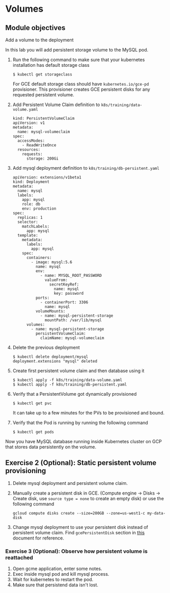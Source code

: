 Volumes
=======

Module objectives
-----------------

Add a volume to the deployment 

In this lab you will add persistent storage volume to the MySQL pod.

1. Run the following command to make sure that your kubernetes installation has default storage class

    ```
    $ kubectl get storageclass
    ```

    For GCE default storage class should have `kubernetes.io/gce-pd` provisioner. This provisioner creates GCE persistent disks for any requested persistent volume.

1. Add Persistent Volume Claim definition to `k8s/training/data-volume.yaml`

    ```
    kind: PersistentVolumeClaim
    apiVersion: v1
    metadata:
      name: mysql-volumeclaim
    spec:
      accessModes:
        - ReadWriteOnce
      resources:
        requests:
          storage: 200Gi
    ```
 
1. Add mysql deployment definition to `k8s/training/db-persistent.yaml`

    ```
    apiVersion: extensions/v1beta1
    kind: Deployment
    metadata:
      name: mysql
      labels:
        app: mysql
        role: db
        env: production
    spec:
      replicas: 1
      selector:
        matchLabels:
          app: mysql
      template:
        metadata:
          labels:
            app: mysql
        spec:
          containers:
            - image: mysql:5.6
              name: mysql
              env:
                - name: MYSQL_ROOT_PASSWORD
                  valueFrom:
                    secretKeyRef:
                      name: mysql
                      key: password
              ports:
                - containerPort: 3306
                  name: mysql
              volumeMounts:
                - name: mysql-persistent-storage
                  mountPath: /var/lib/mysql
          volumes:
            - name: mysql-persistent-storage
              persistentVolumeClaim:
                claimName: mysql-volumeclaim
    ```

1. Delete the previous deployment

    ```
    $ kubectl delete deployment/mysql
    deployment.extensions "mysql" deleted
    ```

1. Create first persistent volume claim and then database using it

    ```
    $ kubectl apply -f k8s/training/data-volume.yaml
    $ kubectl apply -f k8s/training/db-persistent.yaml
    ```

1. Verify that a PersistentVolume got dynamically provisioned

    ```
    $ kubectl get pvc
    ```

    It can take up to a few minutes for the PVs to be provisioned and bound.

1. Verify that the Pod is running by running the following command

    ```
    $ kubectl get pods
    ```

Now you have MySQL database running inside Kubernetes cluster on GCP that stores data persistently on the volume.

Exercise 2 (Optional): Static persistent volume provisioning
------------------------------------------------------------

1. Delete mysql deployment and persistent volume claim. 
1. Manually create a persistent disk in GCE. (Compute engine -> Disks -> Create disk, use `source type = none` to create an empty disk) or use the following command

    ```
    gcloud compute disks create --size=200GB --zone=us-west1-c my-data-disk
    ```

1. Change mysql deployment to use your persistent disk instead of persistent volume claim. Find `gcePersistentDisk` section in [this](https://kubernetes.io/docs/concepts/storage/volumes/) document for reference.

### Exercise 3 (Optional): Observe how persistent volume is reattached 

1. Open gcme application, enter some notes.
1. Exec inside mysql pod and kill mysql process.
1. Wait for kubernetes to restart the pod.
1. Make sure that persistend data isn't lost.
